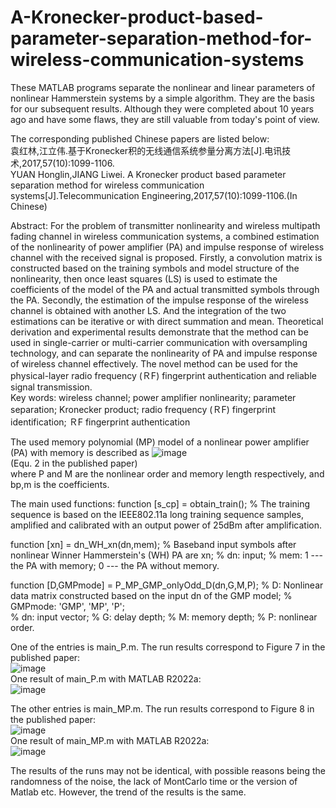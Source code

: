 # A-Kronecker-product-based-parameter-separation-method-for-wireless-communication-systems

These MATLAB programs separate the nonlinear and linear parameters of nonlinear Hammerstein systems by a simple algorithm. They are the basis for our subsequent results. Although they were completed about 10 years ago and have some flaws, they are still valuable from today's point of view. 

The corresponding published Chinese papers are listed below:        
袁红林,江立伟.基于Kronecker积的无线通信系统参量分离方法[J].电讯技术,2017,57(10):1099-1106.         
YUAN Honglin,JIANG Liwei. A Kronecker product based parameter separation method for wireless communication systems[J].Telecommunication Engineering,2017,57(10):1099-1106.(In Chinese)      

Abstract: For the problem of transmitter nonlinearity and wireless multipath fading channel in wireless communication systems, a combined estimation of the nonlinearity of power amplifier (PA) and impulse response of wireless channel with the received signal is proposed. Firstly, a convolution matrix is constructed based on the training symbols and model structure of the nonlinearity, then once least squares (LS) is used to estimate the coefficients of the model of the PA and actual transmitted symbols through the PA. Secondly, the estimation of the impulse response of the wireless channel is obtained with another LS. And the integration of the two estimations can be iterative or with direct summation and mean. Theoretical derivation and experimental results demonstrate that the method can be used in single-carrier or multi-carrier communication with oversampling technology, and can separate the nonlinearity of PA and impulse response of wireless channel effectively. The novel method can be used for the physical-layer radio frequency (ＲF) fingerprint authentication and reliable signal transmission.   
Key words: wireless channel; power amplifier nonlinearity; parameter separation; Kronecker product; radio frequency (ＲF) fingerprint identification; ＲF fingerprint authentication  

The used memory polynomial (MP) model of a nonlinear power amplifier (PA) with memory is described as
![image](https://github.com/user-attachments/assets/8df76466-2483-48fb-ba2b-ff53b1d5e586)  
(Equ. 2 in the published paper)  
where P and M are the nonlinear order and memory length respectively, and bp,m is the coefficients.

The main used functions:
function [s_cp] = obtain_train();
% The training sequence is based on the IEEE802.11a long training sequence samples, amplified and calibrated with an output power of 25dBm after amplification.

function [xn] = dn_WH_xn(dn,mem);
% Baseband input symbols after nonlinear Winner Hammerstein's (WH) PA are xn;
% dn: input;
% mem: 1 --- the PA with memory; 0 --- the PA without memory.

function [D,GMPmode] = P_MP_GMP_onlyOdd_D(dn,G,M,P);
% D: Nonlinear data matrix constructed based on the input dn of the GMP model;
% GMPmode: 'GMP', 'MP', 'P';  
% dn: input vector;
% G: delay depth; 
% M: memory depth; 
% P: nonlinear order. 

One of the entries is main_P.m. The run results correspond to Figure 7 in the published paper:  
![image](https://github.com/user-attachments/assets/096072f4-e6ac-4781-a4b5-f70e281afe7c)  
One result of main_P.m with MATLAB R2022a:  
![image](https://github.com/user-attachments/assets/9b78ba89-72a9-4a5c-a073-55b68104d7fa)  

The other entries is main_MP.m. The run results correspond to Figure 8 in the published paper:  
![image](https://github.com/user-attachments/assets/4e8c03a1-7308-4f80-bdc0-d9508f7475fa)  
One result of main_MP.m with MATLAB R2022a:  
![image](https://github.com/user-attachments/assets/3fa43b23-dafc-4bc9-a256-db38c15464a1)  


The results of the runs may not be identical, with possible reasons being the randomness of the noise, the lack of MontCarlo time or the version of Matlab etc. However, the trend of the results is the same.
